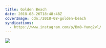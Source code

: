```yaml
---
title: Golden Beach
date: 2018-08-26T18:48:48Z
coverImage: cdn:/2018-08-golden-beach
syndications:
  - https://www.instagram.com/p/Bm8-Yung2vl/
---
```


![](cdn:/2018-08-golden-beach?class=fw)
